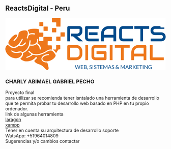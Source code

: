 ## ReactsDigital - Peru
<img  src="./public/img/logo.svg"/>
<h3>CHARLY ABIMAEL GABRIEL PECHO</h3>
Proyecto final<br>
para utilizar se recomienda tener isntalado una herramienta de desarrollo 
que te permita probar tu desarrollo web basado en PHP en tu propio ordenador.<br>
link de algunas herramienta <br>
<a href='https://laragon.org/download/index.html'>laragon</a><br>
<a href='https://www.apachefriends.org/es/download.html'>xampp</a><br>
<span>Tener en cuenta su arquitectura de desarrollo</span>
soporte<br>
WatsApp: +51964014809 <br>
 Sugerencias y/o cambios contactar